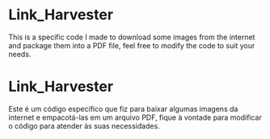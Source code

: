 # Link_Harvester
This is a specific code I made to download some images from the internet and package them into a PDF file, feel free to modify the code to suit your needs.

# Link_Harvester
Este é um código específico que fiz para baixar algumas imagens da internet e empacotá-las em um arquivo PDF, fique à vontade para modificar o código para atender às suas necessidades.